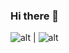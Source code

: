 ### Hi there 👋
![alt](https://media.giphy.com/media/du3J3cXyzhj75IOgvA/giphy.gif) | ![alt](https://media.giphy.com/media/vqJAJMr4klojK/giphy.gif)


<!--
**HoaiNguyenofficial/HoaiNguyenofficial** is a ✨ _special_ ✨ repository because its `README.md` (this file) appears on your GitHub profile.

Here are some ideas to get you started:

- 🔭 I’m currently working on ...
- 🌱 I’m currently learning ...
- 👯 I’m looking to collaborate on ...
- 🤔 I’m looking for help with ...
- 💬 Ask me about ...
- 📫 How to reach me: ...
- 😄 Pronouns: ...
- ⚡ Fun fact: ...
-->

